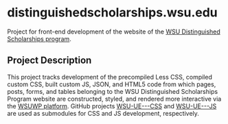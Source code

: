 # distinguishedscholarships.wsu.edu
Project for front-end development of the website of the [WSU Distinguished Scholarships program](https://distinguishedscholarships.wsu.edu).

## Project Description
This project tracks development of the precompiled Less CSS, compiled custom CSS, built custom JS, JSON, and HTML5 code from which pages, posts, forms, and tables belonging to the WSU Distinguished Scholarships Program website are constructed, styled, and rendered more interactive via the [WSUWP platform](https://github.com/washingtonstateuniversity/wsuwp-platform). GitHub projects [WSU-UE---CSS](https://github.com/invokeImmediately/WSU-UE---CSS) and [WSU-UE---JS](https://github.com/invokeImmediately/WSU-UE---JS) are used as submodules for CSS and JS development, respectively.
